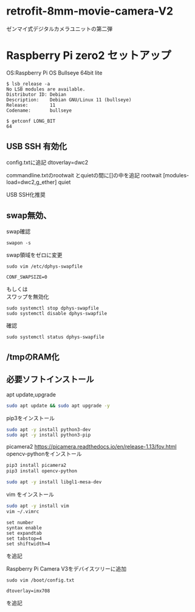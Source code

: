 # retrofit-8mm-movie-camera-V2
ゼンマイ式デジタルカメラユニットの第二弾


# Raspberry Pi zero2 セットアップ
OS:Raspberry Pi OS Bullseye 64bit lite

```
$ lsb_release -a
No LSB modules are available.
Distributor ID: Debian
Description:    Debian GNU/Linux 11 (bullseye)
Release:        11
Codename:       bullseye

$ getconf LONG_BIT
64
```

## USB SSH 有効化

config.txtに追記
dtoverlay=dwc2

commandline.txtのrootwait とquietの間に[]の中を追記
rootwait [modules-load=dwc2,g_ether] quiet

USB SSH化推奨
## swap無効、

swap確認
```
swapon -s
```
swap領域をゼロに変更
```
sudo vim /etc/dphys-swapfile
```
```
CONF_SWAPSIZE=0
```

もしくは   
スワップを無効化   
```
sudo systemctl stop dphys-swapfile
sudo systemctl disable dphys-swapfile
```
確認
```
sudo systemctl status dphys-swapfile
```

## /tmpのRAM化



## 必要ソフトインストール
apt update,upgrade
```sh
sudo apt update && sudo apt upgrade -y
```

pip3をインストール

```sh
sudo apt -y install python3-dev
sudo apt -y install python3-pip
```

picamera2
https://picamera.readthedocs.io/en/release-1.13/fov.html
opencv-pythonをインストール
```sh
pip3 install picamera2
pip3 install opencv-python

sudo apt -y install libgl1-mesa-dev
```

vim をインストール
```sh
sudo apt -y install vim
vim ~/.vimrc
```
```
set number
syntax enable
set expandtab
set tabstop=4
set shiftwidth=4
```
を追記

Raspberry Pi Camera V3をデバイスツリーに追加
```
sudo vim /boot/config.txt
```
```
dtoverlay=imx708
```

を追記
